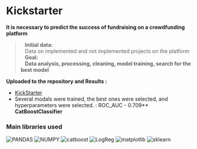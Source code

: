 # Kickstarter 

**It is necessary to predict the success of fundraising on a crowdfunding platform**
> &ensp; **Initial data:**
<br/>&ensp; Data on implemented and not implemented projects on the platform <br/>
> &ensp; **Goal:**
<br/>&ensp;  **Data analysis, processing, cleaning, model training, search for the best model**

**Uploaded to the repository and Results :**
* [KickStarter](https://github.com/SergeyGermanovichML/ML-projects/blob/main/KS.ipynb)
* Several modals were trained, the best ones were selected, and hyperparameters were selected. : ROC_AUC - 0.709** **CatBoostClassifier**


### Main libraries used

![PANDAS](https://img.shields.io/badge/PANDAS-1.3.5-090909??style=flat-square&logo=PANDAS)
![NUMPY](https://img.shields.io/badge/NUMPY-1.21.5-090909??style=flat-square&logo=NUMPY)
![catboost](https://img.shields.io/badge/CATBOOST-1.2.1-090909??style=flat-square&logo=catboost)
![LogReg](https://img.shields.io/badge/LogReg-090909??style=flat-square&logo=catboost)
![matplotlib](https://img.shields.io/badge/matplotlib-090909??style=flat-square&logo=pydantic)
![sklearn](https://img.shields.io/badge/sklearn-090909??style=flat-square&logo=psycopg2)
